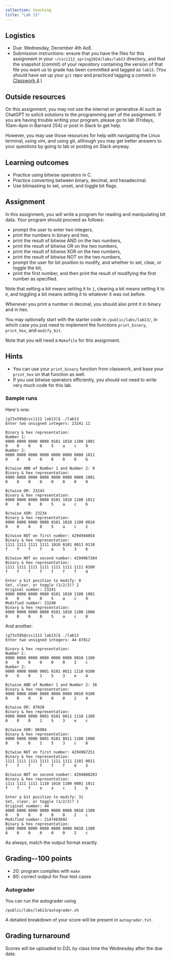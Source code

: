 ```yaml
---
collection: teaching
title: "Lab 13"
---
```


## Logistics
* Due: Wednesday, December 4th AoE.
* Submission instructions: ensure that you have the files for this assignment in your `~/csci112_spring2024/labs/lab13`
	directory, and that the snapshot (commit) of your repository containing the version of that file you want us to grade has been committed and
	tagged as `lab13`. (You should have set up your `git` repo and practiced tagging a commit in [Classwork 4](https://fangtian-zhong.github.io/teaching/csci112-fall-2024/classwork/classwork4/).)

## Outside resources

On this assignment, you may not use the internet or generative AI such as
ChatGPT to solicit solutions to the programming part of the assignment. If you
are having trouble writing your program, please go to lab (Fridays, 10am-4pm in
Barnard 254) or post in Slack to
get help.

However, you may use those resources for help with navigating the Linux
terminal, using vim, and using git, although you may get better answers to your
questions by going to lab or posting on Slack anyway.

## Learning outcomes
* Practice using bitwise operators in C.
* Practice converting between binary, decimal, and hexadecimal.
* Use bitmasking to set, unset, and toggle bit flags.

## Assignment

In this assignment, you will write a program for reading and manipulating bit
data. Your program should proceed as follows:
* prompt the user to enter two integers,
* print the numbers in binary and hex,
* print the result of bitwise AND on the two numbers,
* print the result of bitwise OR on the two numbers,
* print the result of bitwise XOR on the two numbers,
* print the result of bitwise NOT on the two numbers,
* prompt the user for bit position to modify, and whether to set, clear, or
    toggle the bit,
* print the first number, and then print the result of modifying the first
    number as specified.

Note that setting a bit means setting it to `1`, clearing a bit means setting
it to `0`, and toggling a bit means setting it to whatever it was not before.

Whenever you print a number in decimal, you should also print it in binary and
in hex.

You may optionally start with the starter code in `/public/labs/lab13/`, in
which case you just need to implement the functions `print_binary`,
`print_hex`, and `modify_bit`.

Note that you will need a `Makefile` for this assignment.


## Hints

* You can use your `print_binary` function from classwork, and base your
    `print_hex` on that function as well.
* If you use bitwise operators efficiently, you should not need to write very
    much code for this lab.

### Sample runs

Here's one:

```
[g73x595@csci112 lab13]$ ./lab13
Enter two unsigned integers: 23241 11

Binary & hex representation:
Number 1:
0000 0000 0000 0000 0101 1010 1100 1001
0    0    0    0    5    a    c    9
Number 2:
0000 0000 0000 0000 0000 0000 0000 1011
0    0    0    0    0    0    0    b

Bitwise AND of Number 1 and Number 2: 9
Binary & hex representation:
0000 0000 0000 0000 0000 0000 0000 1001
0    0    0    0    0    0    0    9

Bitwise OR: 23243
Binary & hex representation:
0000 0000 0000 0000 0101 1010 1100 1011
0    0    0    0    5    a    c    b

Bitwise XOR: 23234
Binary & hex representation:
0000 0000 0000 0000 0101 1010 1100 0010
0    0    0    0    5    a    c    2

Bitwise NOT on first number: 4294944054
Binary & hex representation:
1111 1111 1111 1111 1010 0101 0011 0110
f    f    f    f    a    5    3    6

Bitwise NOT on second number: 4294967284
Binary & hex representation:
1111 1111 1111 1111 1111 1111 1111 0100
f    f    f    f    f    f    f    4

Enter a bit position to modify: 0
Set, clear, or toggle (1/2/3)? 2
Original number: 23241
0000 0000 0000 0000 0101 1010 1100 1001
0    0    0    0    5    a    c    9
Modified number: 23240
Binary & hex representation:
0000 0000 0000 0000 0101 1010 1100 1000
0    0    0    0    5    a    c    8
```

And another:

```
[g73x595@csci112 lab13]$ ./lab13
Enter two unsigned integers: 44 87012

Binary & hex representation:
Number 1:
0000 0000 0000 0000 0000 0000 0010 1100
0    0    0    0    0    0    2    c
Number 2:
0000 0000 0000 0001 0101 0011 1110 0100
0    0    0    1    5    3    e    4

Bitwise AND of Number 1 and Number 2: 36
Binary & hex representation:
0000 0000 0000 0000 0000 0000 0010 0100
0    0    0    0    0    0    2    4

Bitwise OR: 87020
Binary & hex representation:
0000 0000 0000 0001 0101 0011 1110 1100
0    0    0    1    5    3    e    c

Bitwise XOR: 86984
Binary & hex representation:
0000 0000 0000 0001 0101 0011 1100 1000
0    0    0    1    5    3    c    8

Bitwise NOT on first number: 4294967251
Binary & hex representation:
1111 1111 1111 1111 1111 1111 1101 0011
f    f    f    f    f    f    d    3

Bitwise NOT on second number: 4294880283
Binary & hex representation:
1111 1111 1111 1110 1010 1100 0001 1011
f    f    f    e    a    c    1    b

Enter a bit position to modify: 31
Set, clear, or toggle (1/2/3)? 1
Original number: 44
0000 0000 0000 0000 0000 0000 0010 1100
0    0    0    0    0    0    2    c
Modified number: 2147483692
Binary & hex representation:
1000 0000 0000 0000 0000 0000 0010 1100
8    0    0    0    0    0    2    c
```

As always, match the output format exactly.

## Grading--100 points

* 20: program compiles with `make`
* 80: correct output for four test cases

### Autograder

You can run the autograder using

```
/public/labs/lab13/autograder.sh
```

A detailed breakdown of your score will be present in `autograder.txt`.

## Grading turnaround
Scores will be uploaded to D2L by class time the Wednesday after the due date.
